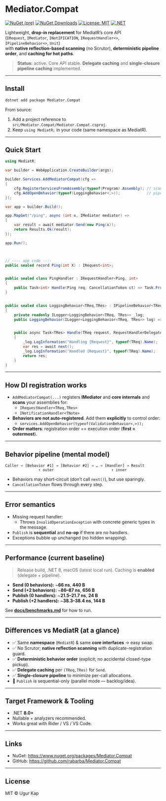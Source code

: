# Mediator.Compat

[![NuGet (pre)](https://img.shields.io/nuget/vpre/Mediator.Compat.svg?logo=nuget)](https://www.nuget.org/packages/Mediator.Compat)
[![NuGet Downloads](https://img.shields.io/nuget/dt/Mediator.Compat.svg?logo=nuget)](https://www.nuget.org/packages/Mediator.Compat)
[![License: MIT](https://img.shields.io/badge/License-MIT-blue.svg)](LICENSE)
[![.NET](https://img.shields.io/badge/.NET-8.0%2B-512BD4?logo=.net)](#target-framework--tooling)

Lightweight, **drop-in replacement** for MediatR’s core API  
(`IRequest`, `IMediator`, `INotIFICATION`, `IRequestHandler<>`, `IPipelineBehavior<>`, `Unit`)  
with **native reflection-based scanning** (no Scrutor), **deterministic pipeline order**, and **caching for hot paths**.

> **Status:** active. Core API stable. **Delegate caching** and **single-closure pipeline caching** implemented.

---

## Install

```bash
dotnet add package Mediator.Compat
```

From source:
1) Add a project reference to `src/Mediator.Compat/Mediator.Compat.csproj`.  
2) Keep `using MediatR;` in your code (same namespace as MediatR).

---

## Quick Start

```csharp
using MediatR;

var builder = WebApplication.CreateBuilder(args);

builder.Services.AddMediatorCompat(cfg =>
{
    cfg.RegisterServicesFromAssembly(typeof(Program).Assembly); // scan handlers/notifications
    cfg.AddOpenBehavior(typeof(LoggingBehavior<,>));            // pipeline (outer → inner)
});

var app = builder.Build();

app.MapGet("/ping", async (int x, IMediator mediator) =>
{
    var result = await mediator.Send(new Ping(x));
    return Results.Ok(result);
});

app.Run();



// ---- app code ----
public sealed record Ping(int X) : IRequest<int>;


public sealed class PingHandler : IRequestHandler<Ping, int>
{
    public Task<int> Handle(Ping req, CancellationToken ct) => Task.FromResult(req.X + 1);
}


public sealed class LoggingBehavior<TReq,TRes> : IPipelineBehavior<TReq,TRes> where TReq : IRequest<TRes>
{
    private readonly ILogger<LoggingBehavior<TReq, TRes>> _log;
    public LoggingBehavior(ILogger<LoggingBehavior<TReq, TRes>> log) => _log = log;


    public async Task<TRes> Handle(TReq request, RequestHandlerDelegate<TRes> next, CancellationToken ct)
    {
        _log.LogInformation("Handling {Request}", typeof(TReq).Name);
        var res = await next();
        _log.LogInformation("Handled {Request}", typeof(TReq).Name);
        return res;
    }
}
```

---

## How DI registration works

- `AddMediatorCompat(...)` registers **IMediator** and **core internals** and **scans** your assemblies for:
  - `IRequestHandler<TReq,TRes>`
  - `INotificationHandler<TNote>`
- **Behaviors are not auto-registered**. Add them **explicitly** to control order:
  - `services.AddOpenBehavior(typeof(ValidationBehavior<,>));`
- **Order matters**: registration order == execution order (**first = outermost**).

---

## Behavior pipeline (mental model)

```
Caller → [Behavior #1] → [Behavior #2] → … → [Handler] → Result
               ↑ outer                          ↑ inner
```

- Behaviors may short-circuit (don’t call `next()`), but use sparingly.
- `CancellationToken` flows through every step.

---

## Error semantics

- Missing request handler:
  - Throws `InvalidOperationException` with concrete generic types in the message.
- `Publish` is **sequential** and **no-op** if there are no handlers.
- Exceptions bubble up unchanged (no hidden wrapping).

---

## Performance (current baseline)

> Release build, .NET 8, macOS (latest local run). Caching is **enabled** (delegate + pipeline).

- **Send (0 behaviors):** ~**66 ns**, **440 B**
- **Send (+2 behaviors):** ~**86–87 ns**, **656 B**
- **Publish (0 handlers):** ~**21.5–21.7 ns**, **24 B**
- **Publish (+2 handlers):** ~**38.3–38.4 ns**, **144 B**

See **[docs/benchmarks.md](docs/benchmarks.md)** for how to run.

---

## Differences vs MediatR (at a glance)

- ✅ Same **namespace** (`MediatR`) & same **core interfaces** → easy swap.
- ✅ No Scrutor; **native reflection scanning** with duplicate-registration guard.
- ✅ **Deterministic behavior order** (explicit; no accidental closed-type pickup).
- ✅ **Delegate caching** per `(TReq,TRes)` for `Send`.
- ✅ **Single-closure pipeline** to minimize per-call allocations.
- 🚧 `Publish` is sequential-only (parallel mode — backlog/idea).

---

## Target Framework & Tooling

- .NET **8.0+**
- Nullable + analyzers recommended.
- Works great with Rider / VS / VS Code.

---

## Links

- NuGet: https://www.nuget.org/packages/Mediator.Compat  
- GitHub: https://github.com/rabarba/Mediator.Compat

---

## License

MIT © Ugur Kap
